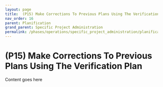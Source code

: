 ```yaml
---
layout: page
title:  (P15) Make Corrections To Previous Plans Using The Verification Plan
nav_order: 16
parent: Planification
grand_parent: Specific Project Administration
permalink: /phases/operations/specific_project_administration/planification/p15/
---
```


# (P15) Make Corrections To Previous Plans Using The Verification Plan
Content goes here